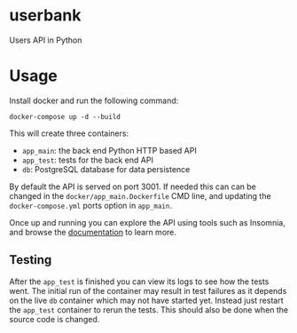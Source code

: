 # userbank

Users API in Python

# Usage

Install docker and run the following command:

```
docker-compose up -d --build
```

This will create three containers:
- `app_main`: the back end Python HTTP based API
- `app_test`: tests for the back end API
- `db`: PostgreSQL database for data persistence

By default the API is served on port 3001. If needed this can can be
changed in the `docker/app_main.Dockerfile` CMD line, and updating the
`docker-compose.yml` ports option in `app_main`.

Once up and running you can explore the API using tools such as
Insomnia, and browse the [documentation](./docs/index.md) to learn
more.

## Testing

After the `app_test` is finished you can view its logs to see how the
tests went. The initial run of the container may result in test
failures as it depends on the live `db` container which may not have
started yet. Instead just restart the `app_test` container to rerun the
tests. This should also be done when the source code is changed.

